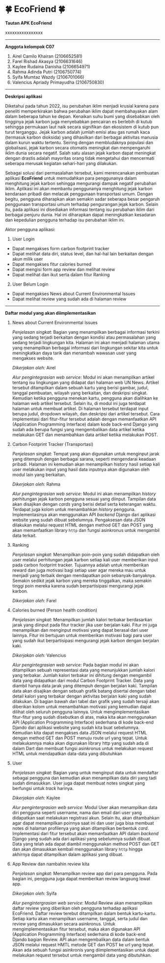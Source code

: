 # 🍀 EcoFriend 🍀

**Tautan APK EcoFriend** 

xxxxxxxxxxxxxxxx

***

**Anggota kelompok C07**
1. Airel Camilo Khairan (2106652581)
2. Farel Rishad Akasya (2106631646)
3. Kaylee Rudaina Danisha (2106654971)
4. Rahma Adinda Putri (2106750774)
5. Syifa Mumtaz Wazdy (2106701066)
6. Valencius Apriady Primayudha (2106750830)

***

**Deskripsi aplikasi**

Diketahui pada tahun 2022, isu perubahan iklim menjadi krusial karena para peneliti memperkirakan bahwa perubahan iklim dapat membahayakan alam dalam beberapa tahun ke depan. Kenaikan suhu bumi yang disebabkan oleh tingginya jejak karbon juga menyebabkan pencairan es berlebih di kutub sehingga permukaan laut naik secara signifikan dan ekosistem di kutub pun turut terganggu. Jejak karbon adalah jumlah emisi atau gas rumah kaca (termasuk karbon dioksida) yang dihasilkan dari berbagai aktivitas manusia dalam kurun waktu tertentu. Seiring dengan membludaknya populasi dan globalisasi, jejak karbon secara otomatis meningkat dan mempengaruhi iklim dunia secara negatif. Salah satu alasan jejak karbon dapat meningkat dengan drastis adalah mayoritas orang tidak mengetahui dan mencermati seberapa merusak kegiatan sehari-hari yang dilakukan. 

Sebagai solusi dari permasalahan tersebut, kami merencanakan pembuatan aplikasi **EcoFriend** untuk memudahkan para penggunanya dalam menghitung jejak karbon sehingga mengurangi dampak negatif perubahan iklim. Aplikasi ini akan membantu penggunanya menghitung jejak karbon kendaraan pribadi dan melacak penggunaan transportasi umum. Dengan begitu, pengguna diharapkan akan semakin sadar seberapa besar pengaruh penggunaan transportasi umum terhadap pengurangan jejak karbon. Selain itu, pada aplikasi ini disediakan informasi tentang isu perubahan iklim dari berbagai penjuru dunia. Hal ini diharapkan dapat meningkatkan kesadaran dan kepedulian pengguna terhadap isu perubahan iklim ini.

Aktor pengguna aplikasi:
1. User Login
- Dapat mengakses form carbon footprint tracker 
- Dapat melihat data diri, status level, dan hal-hal lain berkaitan dengan akun milik user
- Dapat mengakses fitur calories burned
- Dapat mengisi form app review dan melihat review
- Dapat melihat dan ikut serta dalam fitur Ranking

2. User Belum Login
- Dapat mengakses News about Current Environmental Issues
- Dapat melihat review yang sudah ada di halaman review

***

**Daftar modul yang akan diimplementasikan**
1. News about Current Environmental Issues 

    *Penjelasan singkat:* Bagian yang menampilkan berbagai informasi terkini yang sedang terjadi berkaitan dengan kondisi atau permasalahan yang sedang terjadi lingkungan kita. Halaman ini akan menjadi halaman utama yang menampilkan berbagai informasi dari lingkungan sekitar kita untuk meningkatkan daya tarik dan menambah wawasan user yang mengakses website.
    
    *Dikerjakan oleh:* Airel
    
    *Alur pengintegrasian web service:* Modul ini akan menampilkan artikel tentang isu lingkungan yang didapat dari halaman web UN News. Artikel tersebut ditampilkan dalam sebuah kartu yang berisi gambar, judul, tanggal pembuatan, wilayah yang berkaitan, dan deskripsi singkat. Kemudian ketika pengguna menekan kartu, pengguna akan dialihkan ke halaman web artikel tersebut. Selain itu, di modul ini juga terdapat halaman untuk membuat artikel. Di halaman tersebut terdapat input berupa judul, dropdown wilayah, dan deskripsi dari artikel tersebut. Cara implementasi dari fitur-fitur tersebut adalah dengan memanfaatkan API (Application Programming Interface) dalam kode back-end Django yang sudah ada berupa fungsi yang mengembalikan data artikel ketika melakukan GET dan menambahkan data artikel ketika melakukan POST.

2. Carbon Footprint Tracker (Transportasi)  

    *Penjelasan singkat:* Tempat yang akan digunakan untuk menginput jarak yang ditempuh dengan berbagai sarana, seperti mengendarai keadaan pribadi. Halaman ini kemudian akan menampilkan history hasil setiap kali user melakukan input yang hasil data inputnya akan digunakan oleh modul lain yang berkaitan.
    
    *Dikerjakan oleh:* Rahma

    *Alur pengintegrasian web service:* Modul ini akan menampilkan *history* perhitungan jejak karbon pengguna sesuai yang diinput. Tampilan data akan disajikan dengan *cards* yang berisi detail serta keterangan waktu. Terdapat juga kolom untuk menambahkan *history* pengguna. Implementasinya akan menggunakan API *backend* Django dari aplikasi website yang sudah dibuat sebelumnya. Pengaksesan data JSON dilakukan melalui request HTML dengan method GET dan POST yang akan memanfaatkan library `http` dan  fungsi asinkronus untuk mengambil data terkait.

3. Ranking 

    *Penjelasan singkat:* Menampilkan poin-poin yang sudah didapatkan oleh user melalui perhitungan jejak karbon setiap kali user memberikan input pada carbon footprint tracker. Tujuannya adalah untuk memberikan reward dan juga motivasi bagi setiap user agar mereka mau untuk menjadi yang terbaik dengan mendapatkan poin sebanyak-banyaknya. Semakin sedikit jejak karbon yang mereka tinggalkan, maka semakin tinggi poin mereka karena sudah berpartisipasi mengurangi jejak karbon.
    
    *Dikerjakan oleh:* Farel

4. Calories burned (Person health condition) 

    *Penjelasan singkat:* Menampilkan jumlah kalori terbakar berdasarkan jarak yang diinput pada fitur tracker jika user berjalan kaki. Fitur ini juga menampilkan dan menginput motivasi yang dapat berasal dari user lainnya. Fitur ini bertujuan untuk memberikan motivasi bagi para user yang sudah ikut berpartisipasi mengurangi jejak karbon dengan berjalan kaki.
    
    *Dikerjakan oleh:* Valencius
    
    *Alur pengintegrasian web service:* Pada bagian modul ini akan ditampilkan sebuah representasi data yang menunjukkan jumlah kalori yang terbakar. Jumlah kalori terbakar ini dihitung dengan mengambil data yang didapatkan dari modul Carbon Footprint Tracker. Data yang diambil hanya data jarak yang ditempuh dengan berjalan kaki. Tampilan data akan disajikan dengan sebuah grafik batang disertai dengan tabel detail kalori yang terbakar dengan aktivitas berjalan kaki yang sudah dilakukan. Di bagian bawah dari tabel dan grafik yang sudah tersaji akan diberikan kolom untuk menambahkan motivasi yang kemudian dapat dilihat oleh seluruh pengguna lainnya. Untuk mengimplementasikan fitur-fitur yang sudah disebutkan di atas, maka kita akan menggunakan API (Application Programming Interface) sederhana di kode back-end Djando dari aplikasi website yang sudah kita buat sebelumnya. Kemudian kita dapat mengakses data JSON melalui request HTML dengan method GET dan POST menuju route url yang tepat. Untuk melakukannya maka akan digunakan library http yang sudah ada di dalam Dart dan membuat fungsi asinkronus untuk melakukan request HTML untuk mendapatkan data-data yang dibutuhkan

5. User 

    *Penjelasan singkat:* Bagian yang untuk menginput data untuk mendaftar sebagai pengguna dan kemudian akan menampilkan data diri yang tadi sudah dimasukkan. User juga dapat membuat notes singkat yang berfungsi untuk *track* harinya.
    
    *Dikerjakan oleh:* Kaylee
    
    *Alur pengintergrasian web service*: Modul User akan menampilkan data diri pengguna seperti username, nama dan email dari user yang didapatkan saat melakukan registrasi akun. Selain itu, akan ditambahkan agar dapat menampilkan poinnya saat ini dan user juga bisa membuat notes di halaman profilenya yang akan ditampilkan berbentuk *card*. Implementasi dari fitur tersebut akan memanfaatkan API dalam *backend* Django yang sudah ada dari aplikasi yang sebelumnya sudah dibuat. Data yang telah ada dapat diambil menggunakan method POST dan GET dan akan dimasukkan kembali menggunakan library `http` hingga akhirnya dapat ditampilkan dalam aplikasi yang dibuat.

6. App Review dan nambahin review kita 

    *Penjelasan singkat:* Menampilkan review app dari para pengguna. Pada bagian ini, pengguna juga dapat memberikan review langsung lewat app.
    
    *Dikerjakan oleh:* Syifa
    
    *Alur pengintergrasian web service*: Modul Review akan menampilkan daftar review yang diberikan oleh pengguna terhadap aplikasi EcoFriend. Daftar review terebut ditampilkan dalam bentuk kartu-kartu. Setiap kartu akan menampilkan username, tanggal, serta judul dan review yang dimasukkan secara asinkronus. Untuk mengimplementasikan fitur tersebut, maka akan digunakan API (Application Programming Interface) sederhana di kode back-end Djando bagian Review. API akan mengembalikan data dalam bentuk JSON melalui request HMTL metode GET dan POST ke url yang tepat. Akan ada sebuah fungsi asinkronis yang diimplementasikan untuk dapat melakukan request tersebut untuk mengambil data yang dibutuhkan.
    
